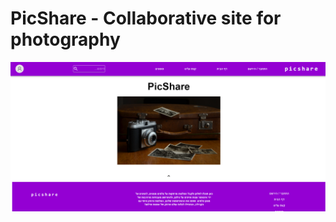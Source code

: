 # PicShare - Collaborative site for photography
![home-page](web/src/Docs/Screenshots/home-page.png)
